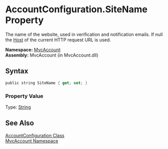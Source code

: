 AccountConfiguration.SiteName Property
======================================
The name of the website, used in verification and notification emails. If null the [Host][1] of the current HTTP request URL is used.

**Namespace:** [MvcAccount][2]  
**Assembly:** MvcAccount (in MvcAccount.dll)

Syntax
------

```csharp
public string SiteName { get; set; }
```

### Property Value
Type: [String][3]

See Also
--------
[AccountConfiguration Class][4]  
[MvcAccount Namespace][2]  

[1]: http://msdn2.microsoft.com/en-us/library/kx8cbz3x
[2]: ../README.md
[3]: http://msdn2.microsoft.com/en-us/library/s1wwdcbf
[4]: README.md